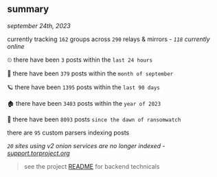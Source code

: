 
## summary
_september 24th, 2023_

currently tracking `162` groups across `290` relays & mirrors - _`118` currently online_

⏲ there have been `3` posts within the `last 24 hours`

🦈 there have been `379` posts within the `month of september`

🪐 there have been `1395` posts within the `last 90 days`

🏚 there have been `3403` posts within the `year of 2023`

🦕 there have been `8093` posts `since the dawn of ransomwatch`

there are `95` custom parsers indexing posts

_`20` sites using v2 onion services are no longer indexed - [support.torproject.org](https://support.torproject.org/onionservices/v2-deprecation/)_

> see the project [README](https://github.com/joshhighet/ransomwatch#ransomwatch--) for backend technicals
